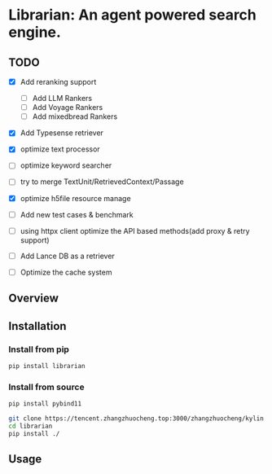 # Librarian: An agent powered search engine.



## TODO
- [x] Add reranking support
  - [ ] Add LLM Rankers
  - [ ] Add Voyage Rankers
  - [ ] Add mixedbread Rankers
- [x] Add Typesense retriever
- [x] optimize text processor
- [ ] optimize keyword searcher
- [ ] try to merge TextUnit/RetrievedContext/Passage
- [x] optimize h5file resource manage
- [ ] Add new test cases & benchmark
- [ ] using httpx client optimize the API based methods(add proxy & retry support)
- [ ] Add Lance DB as a retriever
- [ ] Optimize the cache system




## Overview


## Installation

### Install from pip
```bash
pip install librarian
```


### Install from source
```bash
pip install pybind11

git clone https://tencent.zhangzhuocheng.top:3000/zhangzhuocheng/kylin
cd librarian
pip install ./
```

## Usage



